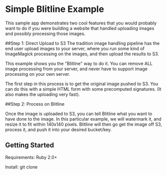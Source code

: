 Simple Blitline Example
=======================
This sample app demonstrates two cool features that you would probably want to do if you were building a website that handled uploading images and possibly processing those images.

##Step 1: Direct Upload to S3
The tradition image handling pipeline has the end user upload images to your server, where you run some kind of ImageMagick processing on the images, and then upload the results to S3.

This example shows you the "Blitline" way to do it. You can remove ALL image processing from your server, and never have to support image processing on your own server. 

The first step in this process is to get the original image pushed to S3. You can do this with a simple HTML form with some precomputed signatures. (It also makes the uploading very fast).

##Step 2: Process on Blitline

Once the image is uploaded to S3, you can tell Blitline what you want to have done to the image. In this particular example, we will watermark it, and resize it to fit within 140x140 pixels. Blitline will then go get the image off S3, process it, and push it into your desired bucket/key.

## Getting Started

Requirements: Ruby 2.0+

Install: git clone 
